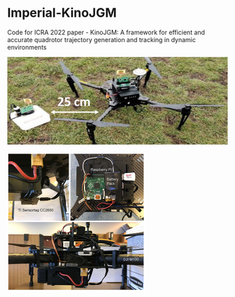 # Imperial-KinoJGM
Code for ICRA 2022 paper - KinoJGM: A framework for efficient and accurate quadrotor trajectory generation and tracking in dynamic environments

![image](https://github.com/Alex-yanranwang/Imperial-KinoJGM/blob/5dca482781d4087290fc8e657fc5b895091aaaff/DJI_M100.jpg)

![image](https://github.com/Alex-yanranwang/Imperial-KinoJGM/blob/0e4a874b5ac5359a353282657ffcc9059d5df94d/wireless_sensors.jpg)
